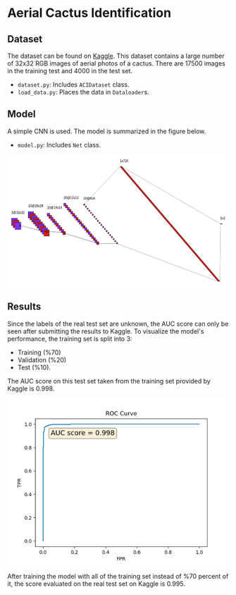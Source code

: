# Aerial Cactus Identification

## Dataset

The dataset can be found on [Kaggle](https://www.kaggle.com/c/aerial-cactus-identification/data). This dataset contains a large number of 32x32 RGB images of aerial photos of a cactus. There are 17500 images in the training test and 4000 in the test set. 

* `dataset.py`: Includes `ACIDataset` class.
* `load_data.py`: Places the data in `Dataloader`s.

## Model

A simple CNN is used. The model is summarized in the figure below.

* `model.py`: Includes `Net` class.

<p align="center">
  <img width="600" height="300" src="./nn.png">
</p>

## Results

Since the labels of the real test set are unknown, the AUC score can only be seen after submitting the results to Kaggle. To visualize the model's performance, the training set is split into 3: 

* Training (%70)
* Validation (%20)
* Test (%10).

The AUC score on this test set taken from the training set provided by Kaggle is 0.998. 

![auc](./auc_graph.png)

After training the model with all of the training set instead of %70 percent of it, the score evaluated on the real test set on Kaggle is 0.995.


